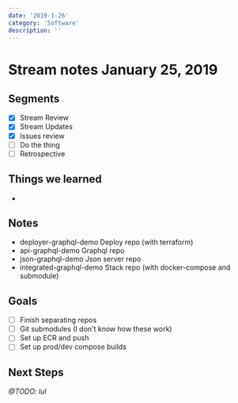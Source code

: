 ```yaml
---
date: '2019-1-26'
category: 'Software'
description: ''
---
```


# Stream notes January 25, 2019

## Segments

- [x] Stream Review
- [x] Stream Updates
- [x] Issues review
- [ ] Do the thing
- [ ] Retrospective

## Things we learned

-

## Notes

- deployer-graphql-demo Deploy repo (with terraform)
- api-graphql-demo Graphql repo
- json-graphql-demo Json server repo
- integrated-graphql-demo Stack repo (with docker-compose and submodule)

## Goals

- [ ] Finish separating repos
- [ ] Git submodules (I don't know how these work)
- [ ] Set up ECR and push
- [ ] Set up prod/dev compose builds

## Next Steps

_@TODO: lul_
